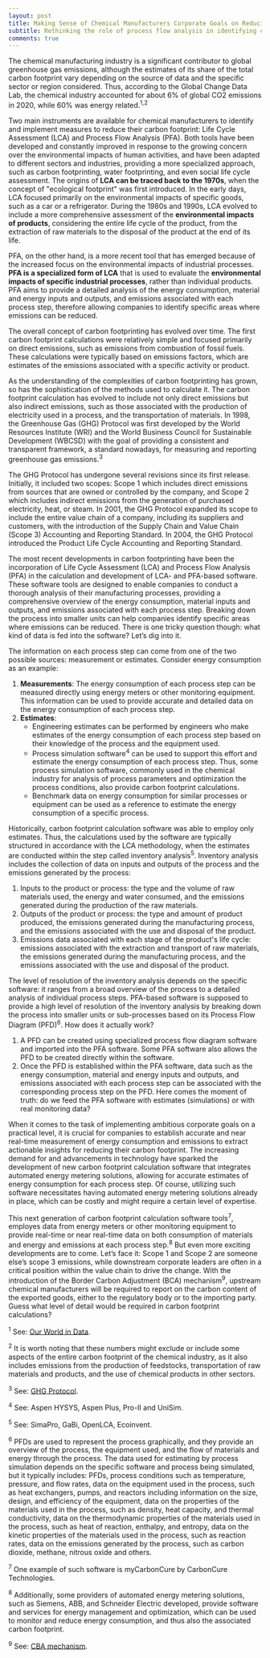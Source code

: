 ```yaml
---
layout: post
title: Making Sense of Chemical Manufacturers Corporate Goals on Reducing Carbon Footprint
subtitle: Rethinking the role of process flow analysis in identifying carbon reduction opportunities in chemical manufacturing
comments: true
---
```


The chemical manufacturing industry is a significant contributor to global greenhouse gas emissions, although the estimates of its share of the total carbon footprint vary depending on the source of data and the specific sector or region considered. Thus, according to the Global Change Data Lab, the chemical industry accounted for about 6% of global CO2 emissions in 2020, while 60% was energy related.<sup>1,2</sup>

Two main instruments are available for chemical manufacturers to identify and implement measures to reduce their carbon footprint: Life Cycle Assessment (LCA) and Process Flow Analysis (PFA). Both tools have been developed and constantly improved in response to the growing concern over the environmental impacts of human activities, and have been adapted to different sectors and industries, providing a more specialized approach, such as carbon footprinting, water footprinting, and even social life cycle assessment. The origins of **LCA can be traced back to the 1970s**, when the concept of "ecological footprint" was first introduced. In the early days, LCA focused primarily on the environmental impacts of specific goods, such as a car or a refrigerator. During the 1980s and 1990s, LCA evolved to include a more comprehensive assessment of the **environmental impacts of products**, considering the entire life cycle of the product, from the extraction of raw materials to the disposal of the product at the end of its life.

PFA, on the other hand, is a more recent tool that has emerged because of the increased focus on the environmental impacts of industrial processes. **PFA is a specialized form of LCA** that is used to evaluate the **environmental impacts of specific industrial processes**, rather than individual products. PFA aims to provide a detailed analysis of the energy consumption, material and energy inputs and outputs, and emissions associated with each process step, therefore allowing companies to identify specific areas where emissions can be reduced.

The overall concept of carbon footprinting has evolved over time. The first carbon footprint calculations were relatively simple and focused primarily on direct emissions, such as emissions from combustion of fossil fuels. These calculations were typically based on emissions factors, which are estimates of the emissions associated with a specific activity or product.

As the understanding of the complexities of carbon footprinting has grown, so has the sophistication of the methods used to calculate it. The carbon footprint calculation has evolved to include not only direct emissions but also indirect emissions, such as those associated with the production of electricity used in a process, and the transportation of materials.  In 1998, the Greenhouse Gas (GHG) Protocol was first developed by the World Resources Institute (WRI) and the World Business Council for Sustainable Development (WBCSD) with the goal of providing a consistent and transparent framework, a standard nowadays, for measuring and reporting greenhouse gas emissions.<sup>3</sup>

The GHG Protocol has undergone several revisions since its first release.  Initially, it included two scopes: Scope 1 which includes direct emissions from sources that are owned or controlled by the company, and Scope 2 which includes indirect emissions from the generation of purchased electricity, heat, or steam. In 2001, the GHG Protocol expanded its scope to include the entire value chain of a company, including its suppliers and customers, with the introduction of the Supply Chain and Value Chain (Scope 3) Accounting and Reporting Standard. In 2004, the GHG Protocol introduced the Product Life Cycle Accounting and Reporting Standard.

The most recent developments in carbon footprinting have been the incorporation of Life Cycle Assessment (LCA) and Process Flow Analysis (PFA) in the calculation and development of LCA- and PFA-based software. These software tools are designed to enable companies to conduct a thorough analysis of their manufacturing processes, providing a comprehensive overview of the energy consumption, material inputs and outputs, and emissions associated with each process step. Breaking down the process into smaller units can help companies identify specific areas where emissions can be reduced. There is one tricky question though: what kind of data is fed into the software? Let’s dig into it.

The information on each process step can come from one of the two possible sources: measurement or estimates. Consider energy consumption as an example:
1. **Measurements**: The energy consumption of each process step can be measured directly using energy meters or other monitoring equipment. This information can be used to provide accurate and detailed data on the energy consumption of each process step.
2. **Estimates**: 
    - Engineering estimates can be performed by engineers who make estimates of the energy consumption of each process step based on their knowledge of the process and the equipment used.
    - Process simulation software<sup>4</sup> can be used to support this effort and estimate the energy consumption of each process step. Thus, some process simulation software, commonly used in the chemical industry for analysis of process parameters and optimization the process conditions, also provide carbon footprint calculations.
    - Benchmark data on energy consumption for similar processes or equipment can be used as a reference to estimate the energy consumption of a specific process.

Historically, carbon footprint calculation software was able to employ only estimates. Thus, the calculations used by the software are typically structured in accordance with the LCA methodology, when the estimates are conducted within the step called inventory analysis<sup>5</sup>. Inventory analysis includes the collection of data on inputs and outputs of the process and the emissions generated by the process:

1. Inputs to the product or process: the type and the volume of raw materials used, the energy and water consumed, and the emissions generated during the production of the raw materials.
2. Outputs of the product or process: the type and amount of product produced, the emissions generated during the manufacturing process, and the emissions associated with the use and disposal of the product.
3. Emissions data associated with each stage of the product's life cycle: emissions associated with the extraction and transport of raw materials, the emissions generated during the manufacturing process, and the emissions associated with the use and disposal of the product.

The level of resolution of the inventory analysis depends on the specific software: it ranges from a broad overview of the process to a detailed analysis of individual process steps. PFA-based software is supposed to provide a high level of resolution of the inventory analysis by breaking down the process into smaller units or sub-processes based on its Process Flow Diagram (PFD)<sup>6</sup>. How does it actually work?
1. A PFD can be created using specialized process flow diagram software and imported into the PFA software. Some PFA software also allows the PFD to be created directly within the software.
2. Once the PFD is established within the PFA software, data such as the energy consumption, material and energy inputs and outputs, and emissions associated with each process step can be associated with the corresponding process step on the PFD. Here comes the moment of truth: do we feed the PFA software with estimates (simulations) or with real monitoring data?

When it comes to the task of implementing ambitious corporate goals on a practical level, it is crucial for companies to establish accurate and near real-time measurement of energy consumption and emissions to extract actionable insights for reducing their carbon footprint. The increasing demand for and advancements in technology have sparked the development of new carbon footprint calculation software that integrates automated energy metering solutions, allowing for accurate estimates of energy consumption for each process step. Of course, utilizing such software necessitates having automated energy metering solutions already in place, which can be costly and might require a certain level of expertise. 

This next generation of carbon footprint calculation software tools<sup>7</sup>, employes data from energy meters or other monitoring equipment to provide real-time or near real-time data on both consumption of materials and energy and emissions at each process step.<sup>8</sup> But even more exciting developments are to come. Let’s face it: Scope 1 and Scope 2 are someone else’s scope 3 emissions, while downstream corporate leaders are often in a critical position within the value chain to drive the change. With the introduction of the Border Carbon Adjustment (BCA) mechanism<sup>9</sup>, upstream chemical manufacturers will be required to report on the carbon content of the exported goods, either to the regulatory body or to the importing party. Guess what level of detail would be required in carbon footprint calculations?


<sup>1</sup> See: [Our World in Data](https://ourworldindata.org/emissions-by-sector).

<sup>2</sup> It is worth noting that these numbers might exclude or include some aspects of the entire carbon footprint of the chemical industry, as it also includes emissions from the production of feedstocks, transportation of raw materials and products, and the use of chemical products in other sectors.

<sup>3</sup> See: [GHG Protocol](https://ghgprotocol.org/about-wri-wbcsd).

<p><sup>4</sup> See: Aspen HYSYS, Aspen Plus, Pro-II and UniSim.</p>
<p><sup>5</sup> See: SimaPro, GaBi, OpenLCA, Ecoinvent.</p>
<p><sup>6</sup> PFDs are used to represent the process graphically, and they provide an overview of the process, the equipment used, and the flow of materials and energy through the process. The data used for estimating by process simulation depends on the specific software and process being simulated, but it typically includes: PFDs, process conditions such as temperature, pressure, and flow rates, data on the equipment used in the process, such as heat exchangers, pumps, and reactors including information on the size, design, and efficiency of the equipment, data on the properties of the materials used in the process, such as density, heat capacity, and thermal conductivity, data on the thermodynamic properties of the materials used in the process, such as heat of reaction, enthalpy, and entropy, data on the kinetic properties of the materials used in the process, such as reaction rates, data on the emissions generated by the process, such as carbon dioxide, methane, nitrous oxide and others.</p>
<p><sup>7</sup> One example of such software is myCarbonCure by CarbonCure Technologies.</p>
<p><sup>8</sup> Additionally, some providers of automated energy metering solutions, such as Siemens, ABB, and Schneider Electric developed, provide software and services for energy management and optimization, which can be used to monitor and reduce energy consumption, and thus also the associated carbon footprint.</p>

<sup>9</sup> See: [CBA mechanism](https://taxation-customs.ec.europa.eu/green-taxation-0/carbon-border-adjustment-mechanism_en).
